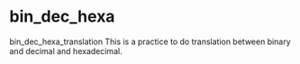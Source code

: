 # bin_dec_hexa
bin_dec_hexa_translation
This is a practice to do translation between binary and decimal and hexadecimal.
